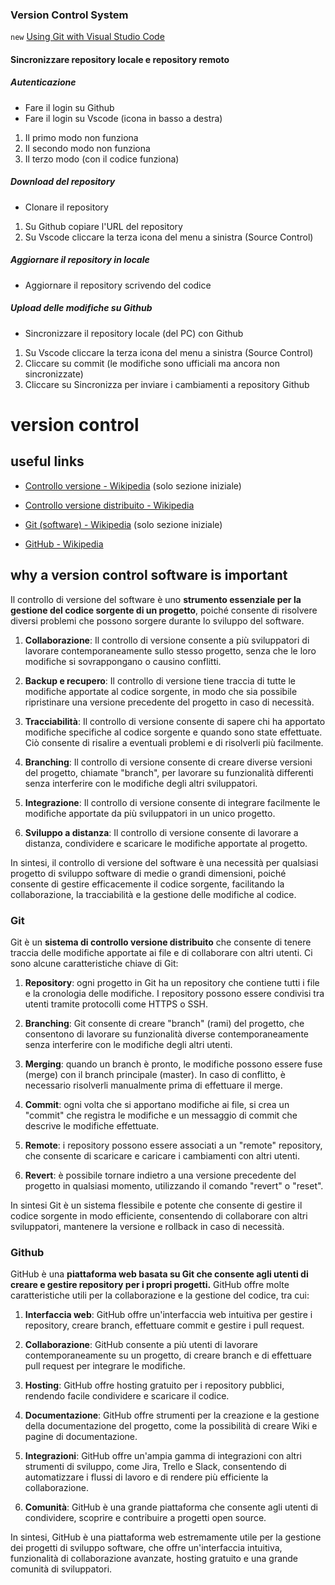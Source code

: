 ### Version Control System

`new` [Using Git with Visual Studio Code](https://www.youtube.com/watch?v=i_23KUAEtUM)

#### Sincronizzare repository locale e repository remoto

##### Autenticazione

- Fare il login su Github
- Fare il login su Vscode (icona in basso a destra)

1. Il primo modo non funziona
2. Il secondo modo non funziona
3. Il terzo modo (con il codice funziona)

##### Download del repository

- Clonare il repository

1. Su Github copiare l'URL del repository
2. Su Vscode cliccare la terza icona del menu a sinistra (Source Control)

##### Aggiornare il repository in locale

- Aggiornare il repository scrivendo del codice

##### Upload delle modifiche su Github

- Sincronizzare il repository locale (del PC) con Github

1. Su Vscode cliccare la terza icona del menu a sinistra (Source Control)
2. Cliccare su commit (le modifiche sono ufficiali ma ancora non sincronizzate)
3. Cliccare su Sincronizza per inviare i cambiamenti a repository Github

# version control

## useful links

- [Controllo versione - Wikipedia](https://it.wikipedia.org/wiki/Controllo_versione) (solo sezione iniziale)

- [Controllo versione distribuito - Wikipedia](https://it.wikipedia.org/wiki/Controllo_versione_distribuito)

- [Git (software) - Wikipedia](https://it.wikipedia.org/wiki/Git_(software)) (solo sezione iniziale)

- [GitHub - Wikipedia](https://it.wikipedia.org/wiki/GitHub)

## why a version control software is important

Il controllo di versione del software è uno **strumento essenziale per la gestione del codice sorgente di un progetto**, poiché consente di risolvere diversi problemi che possono sorgere durante lo sviluppo del software.

1. **Collaborazione**: Il controllo di versione consente a più sviluppatori di lavorare contemporaneamente sullo stesso progetto, senza che le loro modifiche si sovrappongano o causino conflitti.

2. **Backup e recupero**: Il controllo di versione tiene traccia di tutte le modifiche apportate al codice sorgente, in modo che sia possibile ripristinare una versione precedente del progetto in caso di necessità.

3. **Tracciabilità**: Il controllo di versione consente di sapere chi ha apportato modifiche specifiche al codice sorgente e quando sono state effettuate. Ciò consente di risalire a eventuali problemi e di risolverli più facilmente.

4. **Branching**: Il controllo di versione consente di creare diverse versioni del progetto, chiamate "branch", per lavorare su funzionalità differenti senza interferire con le modifiche degli altri sviluppatori.

5. **Integrazione**: Il controllo di versione consente di integrare facilmente le modifiche apportate da più sviluppatori in un unico progetto.

6. **Sviluppo a distanza**: Il controllo di versione consente di lavorare a distanza, condividere e scaricare le modifiche apportate al progetto.

In sintesi, il controllo di versione del software è una necessità per qualsiasi progetto di sviluppo software di medie o grandi dimensioni, poiché consente di gestire efficacemente il codice sorgente, facilitando la collaborazione, la tracciabilità e la gestione delle modifiche al codice.

### Git

Git è un **sistema di controllo versione distribuito** che consente di tenere traccia delle modifiche apportate ai file e di collaborare con altri utenti. Ci sono alcune caratteristiche chiave di Git:

1. **Repository**: ogni progetto in Git ha un repository che contiene tutti i file e la cronologia delle modifiche. I repository possono essere condivisi tra utenti tramite protocolli come HTTPS o SSH.

2. **Branching**: Git consente di creare "branch" (rami) del progetto, che consentono di lavorare su funzionalità diverse contemporaneamente senza interferire con le modifiche degli altri utenti.

3. **Merging**: quando un branch è pronto, le modifiche possono essere fuse (merge) con il branch principale (master). In caso di conflitto, è necessario risolverli manualmente prima di effettuare il merge.

4. **Commit**: ogni volta che si apportano modifiche ai file, si crea un "commit" che registra le modifiche e un messaggio di commit che descrive le modifiche effettuate.

5. **Remote**: i repository possono essere associati a un "remote" repository, che consente di scaricare e caricare i cambiamenti con altri utenti.

6. **Revert**: è possibile tornare indietro a una versione precedente del progetto in qualsiasi momento, utilizzando il comando "revert" o "reset".

In sintesi Git è un sistema flessibile e potente che consente di gestire il codice sorgente in modo efficiente, consentendo di collaborare con altri sviluppatori, mantenere la versione e rollback in caso di necessità.

### Github

GitHub è una **piattaforma web basata su Git che consente agli utenti di creare e gestire repository per i propri progetti.**  GitHub offre molte caratteristiche utili per la collaborazione e la gestione del codice, tra cui:

1. **Interfaccia web**: GitHub offre un'interfaccia web intuitiva per gestire i repository, creare branch, effettuare commit e gestire i pull request.

2. **Collaborazione**: GitHub consente a più utenti di lavorare contemporaneamente su un progetto, di creare branch e di effettuare pull request per integrare le modifiche.

3. **Hosting**: GitHub offre hosting gratuito per i repository pubblici, rendendo facile condividere e scaricare il codice.

4. **Documentazione**: GitHub offre strumenti per la creazione e la gestione della documentazione del progetto, come la possibilità di creare Wiki e pagine di documentazione.

5. **Integrazioni**: GitHub offre un'ampia gamma di integrazioni con altri strumenti di sviluppo, come Jira, Trello e Slack, consentendo di automatizzare i flussi di lavoro e di rendere più efficiente la collaborazione.

6. **Comunità**: GitHub è una grande piattaforma che consente agli utenti di condividere, scoprire e contribuire a progetti open source.

In sintesi, GitHub è una piattaforma web estremamente utile per la gestione dei progetti di sviluppo software, che offre un'interfaccia intuitiva, funzionalità di collaborazione avanzate, hosting gratuito e una grande comunità di sviluppatori.


